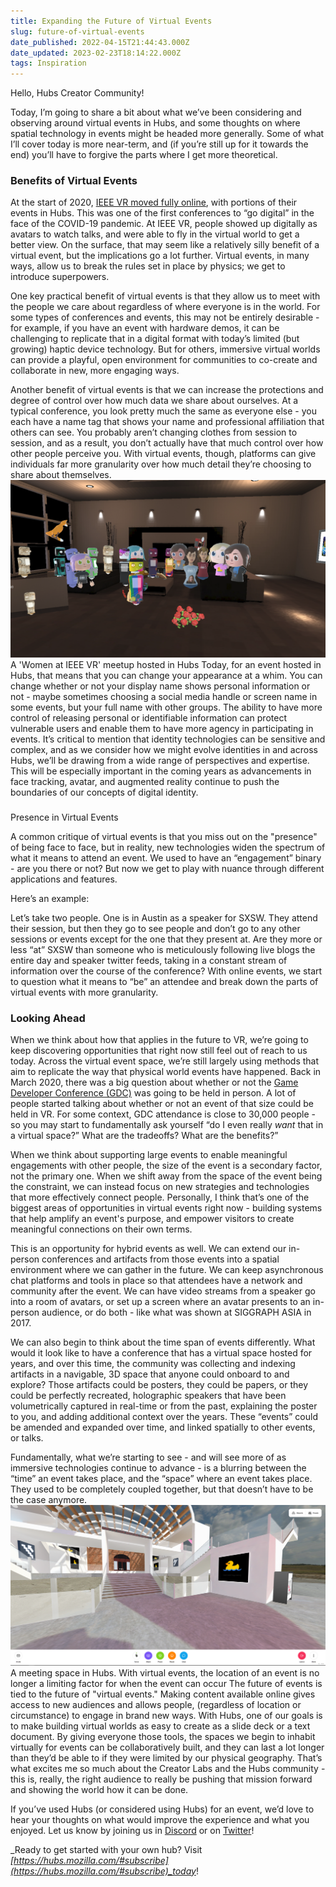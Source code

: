 ```yaml
---
title: Expanding the Future of Virtual Events
slug: future-of-virtual-events
date_published: 2022-04-15T21:44:43.000Z
date_updated: 2023-02-23T18:14:22.000Z
tags: Inspiration
---
```


Hello, Hubs Creator Community!

Today, I’m going to share a bit about what we’ve been considering and observing around virtual events in Hubs, and some thoughts on where spatial technology in events might be headed more generally. Some of what I’ll cover today is more near-term, and (if you’re still up for it towards the end) you’ll have to forgive the parts where I get more theoretical.

### Benefits of Virtual Events

At the start of 2020, [IEEE VR moved fully online](https://blairmacintyre.me/2020/04/02/completely-online-ieee-vr-2020-was-a-success/), with portions of their events in Hubs. This was one of the first conferences to “go digital” in the face of the COVID-19 pandemic. At IEEE VR, people showed up digitally as avatars to watch talks, and were able to fly in the virtual world to get a better view. On the surface, that may seem like a relatively silly benefit of a virtual event, but the implications go a lot further. Virtual events, in many ways, allow us to break the rules set in place by physics; we get to introduce superpowers.

One key practical benefit of virtual events is that they allow us to meet with the people we care about regardless of where everyone is in the world. For some types of conferences and events, this may not be entirely desirable - for example, if you have an event with hardware demos, it can be challenging to replicate that in a digital format with today’s limited (but growing) haptic device technology. But for others, immersive virtual worlds can provide a playful, open environment for communities to co-create and collaborate in new, more engaging ways.

Another benefit of virtual events is that we can increase the protections and degree of control over how much data we share about ourselves. At a typical conference, you look pretty much the same as everyone else - you each have a name tag that shows your name and professional affiliation that others can see. You probably aren’t changing clothes from session to session, and as a result, you don’t actually have that much control over how other people perceive you. With virtual events, though, platforms can give individuals far more granularity over how much detail they’re choosing to share about themselves.
![A group of twenty avatars gather in a virtual space](./content/images/2022/04/0e325495-0075-488a-873b-5ac3a199b00c.png)A 'Women at IEEE VR' meetup hosted in Hubs
Today, for an event hosted in Hubs, that means that you can change your appearance at a whim. You can change whether or not your display name shows personal information or not - maybe sometimes choosing a social media handle or screen name in some events, but your full name with other groups. The ability to have more control of releasing personal or identifiable information can protect vulnerable users and enable them to have more agency in participating in events. It’s critical to mention that identity technologies can be sensitive and complex, and as we consider how we might evolve identities in and across Hubs, we’ll be drawing from a wide range of perspectives and expertise. This will be especially important in the coming years as advancements in face tracking, avatar, and augmented reality continue to push the boundaries of our concepts of digital identity.

###

Presence in Virtual Events

A common critique of virtual events is that you miss out on the "presence" of being face to face, but in reality, new technologies widen the spectrum of what it means to attend an event. We used to have an “engagement” binary - are you there or not? But now we get to play with nuance through different applications and features.

Here’s an example:

Let’s take two people. One is in Austin as a speaker for SXSW. They attend their session, but then they go to see people and don’t go to any other sessions or events except for the one that they present at. Are they more or less “at” SXSW than someone who is meticulously following live blogs the entire day and speaker twitter feeds, taking in a constant stream of information over the course of the conference? With online events, we start to question what it means to “be” an attendee and break down the parts of virtual events with more granularity.

### Looking Ahead

When we think about how that applies in the future to VR, we’re going to keep discovering opportunities that right now still feel out of reach to us today. Across the virtual event space, we’re still largely using methods that aim to replicate the way that physical world events have happened. Back in March 2020, there was a big question about whether or not the [Game Developer Conference (GDC)](https://gdconf.com/) was going to be held in person. A lot of people started talking about whether or not an event of that size could be held in VR. For some context, GDC attendance is close to 30,000 people - so you may start to fundamentally ask yourself “do I even really _want_ that in a virtual space?” What are the tradeoffs? What are the benefits?”

When we think about supporting large events to enable meaningful engagements with other people, the size of the event is a secondary factor, not the primary one. When we shift away from the space of the event being the constraint, we can instead focus on new strategies and technologies that more effectively connect people. Personally, I think that’s one of the biggest areas of opportunities in virtual events right now - building systems that help amplify an event's purpose, and empower visitors to create meaningful connections on their own terms.

This is an opportunity for hybrid events as well. We can extend our in-person conferences and artifacts from those events into a spatial environment where we can gather in the future. We can keep asynchronous chat platforms and tools in place so that attendees have a network and community after the event. We can have video streams from a speaker go into a room of avatars, or set up a screen where an avatar presents to an in-person audience, or do both - like what was shown at SIGGRAPH ASIA in 2017.

We can also begin to think about the time span of events differently. What would it look like to have a conference that has a virtual space hosted for years, and over this time, the community was collecting and indexing artifacts in a navigable, 3D space that anyone could onboard to and explore? Those artifacts could be posters, they could be papers, or they could be perfectly recreated, holographic speakers that have been volumetrically captured in real-time or from the past, explaining the poster to you, and adding additional context over the years. These “events” could be amended and expanded over time, and linked spatially to other events, or talks.

Fundamentally, what we’re starting to see - and will see more of as immersive technologies continue to advance - is a blurring between the “time” an event takes place, and the “space” where an event takes place. They used to be completely coupled together, but that doesn’t have to be the case anymore.
![A large meeting space in Hubs. There is a staircase leading up to a gathering hall. Images of ducks are on the walls.](./content/images/2022/04/Basic-UI.png)A meeting space in Hubs. With virtual events, the location of an event is no longer a limiting factor for when the event can occur
The future of events is tied to the future of "virtual events." Making content available online gives access to new audiences and allows people, (regardless of location or circumstance) to engage in brand new ways. With Hubs, one of our goals is to make building virtual worlds as easy to create as a slide deck or a text document. By giving everyone those tools, the spaces we begin to inhabit virtually for events can be collaboratively built, and they can last a lot longer than they’d be able to if they were limited by our physical geography. That’s what excites me so much about the Creator Labs and the Hubs community - this is, really, the right audience to really be pushing that mission forward and showing the world how it can be done.

If you’ve used Hubs (or considered using Hubs) for an event, we’d love to hear your thoughts on what would improve the experience and what you enjoyed. Let us know by joining us in [Discord](https://discord.gg/dFJncWwHun) or on [Twitter](https://twitter.com/MozillaHubs)!

_Ready to get started with your own hub? Visit _[https://hubs.mozilla.com/#subscribe](https://hubs.mozilla.com/#subscribe)_today_!

